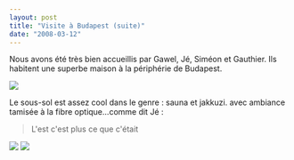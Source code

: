 ```yaml
---
layout: post
title: "Visite à Budapest (suite)"
date: "2008-03-12"
---
```


Nous avons été très bien accueillis par Gawel, Jé, Siméon et Gauthier. Ils habitent une superbe maison à la périphérie de Budapest.

![](/images/img_2244.jpg)

Le sous-sol est assez cool dans le genre : sauna et jakkuzi. avec ambiance tamisée à la fibre optique...comme dit Jé :

> L'est c'est plus ce que c'était

![](/images/img_2172.jpg) ![](images/img_2174.jpg)
